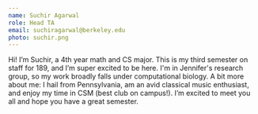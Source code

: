 ```yaml
---
name: Suchir Agarwal
role: Head TA
email: suchiragarwal@berkeley.edu
photo: suchir.png
---
```


Hi! I’m Suchir, a 4th year math and CS major. This is my third semester on staff for 189, and I’m super excited to be here. I'm in Jennifer's research group, so my work broadly falls under computational biology. A bit more about me: I hail from Pennsylvania, am an avid classical music enthusiast, and enjoy my time in CSM (best club on campus!). I’m excited to meet you all and hope you have a great semester.